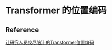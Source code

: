 # Transformer 的位置编码





## Reference

[让研究人员绞尽脑汁的Transformer位置编码](https://zhuanlan.zhihu.com/p/352898810)

